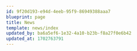 ```yaml
---
id: 9f20d193-e94d-4eeb-95f9-86949388aaa7
blueprint: page
title: News
template: news/index
updated_by: ba6a5ef6-1e32-4a10-b23b-f8a27f0e6b42
updated_at: 1702763791
---
```

